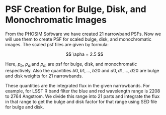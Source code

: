 # PSF Creation for Bulge, Disk, and Monochromatic Images
From the PHOSIM Software we have created 21 narrowband PSFs. Now we will use them to create PSF for scaled bulge, disk, and monochromatic images. The scaled psf files are given by formula:

$$
\apha = 2.5
$$

Here, $p_b$, $p_d$,and $p_m$ are psf for bulge, disk, and monochromatic respectively. Also the quantities $b0, b1, ..., b20$ and $d0, d1, ..., d20$ are bulge and disk weights for 21 narrowbands. 

These quantities are the integrated flux in the given narrowbands. 
For example, for LSST R band filter the blue and red wavelength range is 2208 to 2764 Angstrom. 
We divide this range into 21 parts and integrate the flux in that range to get the bulge and disk factor for 
that range using SED file for bulge and disk.
